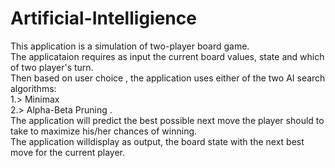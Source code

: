 # Artificial-Intelligience

This application is a simulation of two-player board game. 		
The applicataion requires as input the current board values, state and which of two player's turn.	
Then based on user choice , the application uses either of the two AI search algorithms:	
1.> Minimax 	
2.> Alpha-Beta Pruning .	
The application will predict the best possible next move the player should to take to maximize his/her chances of winning.	
The application willdisplay as output, the board state with the next best move for the current player.	
	
